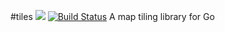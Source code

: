 #tiles [![](https://godoc.org/github.com/buckhx/tiles?status.svg)](https://godoc.org/github.com/buckhx/tiles) [![Build Status](https://travis-ci.org/buckhx/tiles.svg?branch=master)](https://travis-ci.org/buckhx/tiles)
A map tiling library for Go
